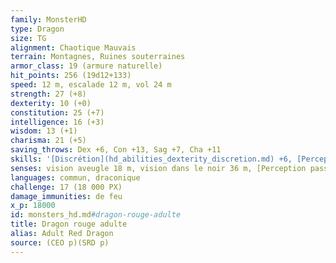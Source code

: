 ```yaml
---
family: MonsterHD
type: Dragon
size: TG
alignment: Chaotique Mauvais
terrain: Montagnes, Ruines souterraines
armor_class: 19 (armure naturelle)
hit_points: 256 (19d12+133)
speed: 12 m, escalade 12 m, vol 24 m
strength: 27 (+8)
dexterity: 10 (+0)
constitution: 25 (+7)
intelligence: 16 (+3)
wisdom: 13 (+1)
charisma: 21 (+5)
saving_throws: Dex +6, Con +13, Sag +7, Cha +11
skills: '[Discrétion](hd_abilities_dexterity_discretion.md) +6, [Perception](hd_abilities_wisdom_perception.md) +13'
senses: vision aveugle 18 m, vision dans le noir 36 m, [Perception passive](hd_abilities_dexterity_perception_passive.md) 23
languages: commun, draconique
challenge: 17 (18 000 PX)
damage_immunities: de feu
x_p: 18000
id: monsters_hd.md#dragon-rouge-adulte
title: Dragon rouge adulte
alias: Adult Red Dragon
source: (CEO p)(SRD p)
---
```


